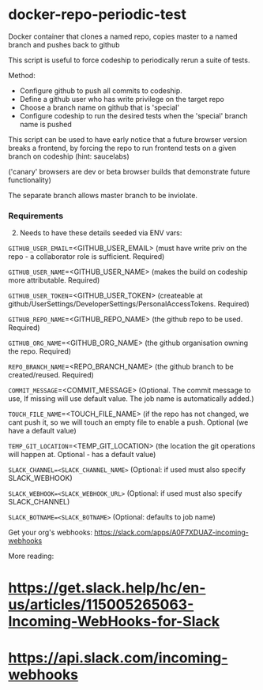 # docker-repo-periodic-test

Docker container that clones a named repo, copies master to a named branch and pushes back to github

This script is useful to force codeship to periodically rerun a suite of tests.

Method:

* Configure github to push all commits to codeship.
* Define a github user who has write privilege on the target repo
* Choose a branch name on github that is 'special'
* Configure codeship to run the desired tests when the 'special' branch name is pushed

This script can be used to have early notice that a future browser version breaks a frontend, by forcing the repo to run frontend tests on a given branch on codeship (hint: saucelabs)

('canary' browsers are dev or beta browser builds that demonstrate future functionality)

The separate branch allows master branch to be inviolate.

### Requirements

2. Needs to have these details seeded via ENV vars:

`GITHUB_USER_EMAIL`=<GITHUB_USER_EMAIL> (must have write priv on the repo - a collaborator role is sufficient. Required)

`GITHUB_USER_NAME`=<GITHUB_USER_NAME> (makes the build on codeship more attributable. Required)

`GITHUB_USER_TOKEN`=<GITHUB_USER_TOKEN> (createable at github/UserSettings/DeveloperSettings/PersonalAccessTokens. Required)

`GITHUB_REPO_NAME`=<GITHUB_REPO_NAME> (the github repo to be used. Required)

`GITHUB_ORG_NAME`=<GITHUB_ORG_NAME> (the github organisation owning the repo. Required)

`REPO_BRANCH_NAME`=<REPO_BRANCH_NAME> (the github branch to be created/reused. Required)

`COMMIT_MESSAGE`=<COMMIT_MESSAGE> (Optional. The commit message to use, If missing will use default value. The job name is automatically added.)

`TOUCH_FILE_NAME`=<TOUCH_FILE_NAME> (if the repo has not changed, we cant push it, so we will touch an empty file to enable a push. Optional (we have a default value)

`TEMP_GIT_LOCATION`=<TEMP_GIT_LOCATION> (the location the git operations will happen at. Optional - has a default value)

`SLACK_CHANNEL=<SLACK_CHANNEL_NAME>` (Optional: if used must also specify SLACK_WEBHOOK)

`SLACK_WEBHOOK=<SLACK_WEBHOOK_URL>` (Optional: if used must also specify SLACK_CHANNEL)

`SLACK_BOTNAME=<SLACK_BOTNAME>` (Optional: defaults to job name)

Get your org's webhooks: https://slack.com/apps/A0F7XDUAZ-incoming-webhooks

More reading:
# https://get.slack.help/hc/en-us/articles/115005265063-Incoming-WebHooks-for-Slack
# https://api.slack.com/incoming-webhooks

